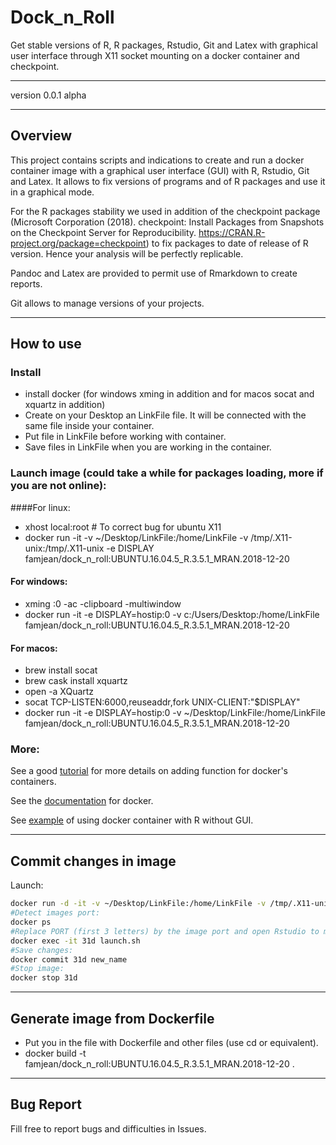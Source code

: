 # Dock_n_Roll  
Get stable versions of R, R packages, Rstudio, Git and Latex with graphical user interface through X11 socket mounting on a docker container and checkpoint.

***   

version 0.0.1 alpha   

***   
## Overview
This project contains scripts and indications to create and run a docker container image with a graphical user interface (GUI) with R, Rstudio, Git and Latex. It allows to fix versions of programs and of R packages and use it in a graphical mode.  

For the R packages stability we used in addition of the checkpoint package (Microsoft Corporation (2018). checkpoint: Install Packages from Snapshots on the Checkpoint Server for Reproducibility. https://CRAN.R-project.org/package=checkpoint) to fix packages to date of release of R version. Hence your analysis will be perfectly replicable.

Pandoc and Latex are provided to permit use of Rmarkdown to create reports.

Git allows to manage versions of your projects.

***
## How to use
### Install
+ install docker (for windows xming in addition and for macos socat and xquartz in addition)
+ Create on your Desktop an LinkFile file. It will be connected with the same file inside your container.
+ Put file in LinkFile before working with container.  
+ Save files in LinkFile when you are working in the container.


### Launch image (could take a while for packages loading, more if you are not online):   
####For linux:  
+ xhost local:root # To correct bug for ubuntu X11
+ docker run -it -v ~/Desktop/LinkFile:/home/LinkFile -v /tmp/.X11-unix:/tmp/.X11-unix -e DISPLAY famjean/dock_n_roll:UBUNTU.16.04.5_R.3.5.1_MRAN.2018-12-20   

#### For windows:  
+ xming :0 -ac -clipboard -multiwindow   
+ docker run -it -e DISPLAY=hostip:0   -v c:/Users/Desktop:/home/LinkFile famjean/dock_n_roll:UBUNTU.16.04.5_R.3.5.1_MRAN.2018-12-20

#### For macos:   
+ brew install socat  
+ brew cask install xquartz   
+ open -a XQuartz  
+ socat TCP-LISTEN:6000,reuseaddr,fork UNIX-CLIENT:\"$DISPLAY\"   
+ docker run -it -e DISPLAY=hostip:0 -v ~/Desktop/LinkFile:/home/LinkFile famjean/dock_n_roll:UBUNTU.16.04.5_R.3.5.1_MRAN.2018-12-20   

### More:
See a good [tutorial](http://somatorio.org/en/post/running-gui-apps-with-docker/) for more details on adding function for docker's containers.

See the [documentation](https://docker-curriculum.com/) for docker.

See [example](https://www.r-bloggers.com/running-your-r-script-in-docker/amp/) of using docker container with R without GUI.

***
## Commit changes in image
Launch:
```bash
docker run -d -it -v ~/Desktop/LinkFile:/home/LinkFile -v /tmp/.X11-unix:/tmp/.X11-unix -e DISPLAY famjean/dock_n_roll:UBUNTU.16.04.5_R.3.5.1_MRAN.2018-12-20 bash    
#Detect images port:
docker ps
#Replace PORT (first 3 letters) by the image port and open Rstudio to make changes and next quit:
docker exec -it 31d launch.sh
#Save changes:
docker commit 31d new_name
#Stop image:
docker stop 31d
```
***
## Generate image from Dockerfile
+ Put you in the file with Dockerfile and other files (use cd or equivalent).
+ docker build -t famjean/dock_n_roll:UBUNTU.16.04.5_R.3.5.1_MRAN.2018-12-20 .

***
## Bug Report   
Fill free to report bugs and difficulties in Issues.
